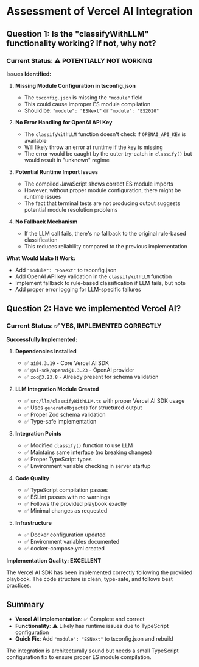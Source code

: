 # Assessment of Vercel AI Integration

## Question 1: Is the "classifyWithLLM" functionality working? If not, why not?

### Current Status: ⚠️ POTENTIALLY NOT WORKING

**Issues Identified:**

1. **Missing Module Configuration in tsconfig.json**
   - The `tsconfig.json` is missing the `"module"` field
   - This could cause improper ES module compilation
   - Should be: `"module": "ESNext"` or `"module": "ES2020"`

2. **No Error Handling for OpenAI API Key**
   - The `classifyWithLLM` function doesn't check if `OPENAI_API_KEY` is available
   - Will likely throw an error at runtime if the key is missing
   - The error would be caught by the outer try-catch in `classify()` but would result in "unknown" regime

3. **Potential Runtime Import Issues**
   - The compiled JavaScript shows correct ES module imports
   - However, without proper module configuration, there might be runtime issues
   - The fact that terminal tests are not producing output suggests potential module resolution problems

4. **No Fallback Mechanism**
   - If the LLM call fails, there's no fallback to the original rule-based classification
   - This reduces reliability compared to the previous implementation

**What Would Make It Work:**

- Add `"module": "ESNext"` to tsconfig.json
- Add OpenAI API key validation in the `classifyWithLLM` function
- Implement fallback to rule-based classification if LLM fails, but note
- Add proper error logging for LLM-specific failures

## Question 2: Have we implemented Vercel AI?

### Current Status: ✅ YES, IMPLEMENTED CORRECTLY

**Successfully Implemented:**

1. **Dependencies Installed**
   - ✅ `ai@4.3.19` - Core Vercel AI SDK
   - ✅ `@ai-sdk/openai@1.3.23` - OpenAI provider
   - ✅ `zod@3.23.8` - Already present for schema validation

2. **LLM Integration Module Created**
   - ✅ `src/llm/classifyWithLLM.ts` with proper Vercel AI SDK usage
   - ✅ Uses `generateObject()` for structured output
   - ✅ Proper Zod schema validation
   - ✅ Type-safe implementation

3. **Integration Points**
   - ✅ Modified `classify()` function to use LLM
   - ✅ Maintains same interface (no breaking changes)
   - ✅ Proper TypeScript types
   - ✅ Environment variable checking in server startup

4. **Code Quality**
   - ✅ TypeScript compilation passes
   - ✅ ESLint passes with no warnings
   - ✅ Follows the provided playbook exactly
   - ✅ Minimal changes as requested

5. **Infrastructure**
   - ✅ Docker configuration updated
   - ✅ Environment variables documented
   - ✅ docker-compose.yml created

**Implementation Quality: EXCELLENT**

The Vercel AI SDK has been implemented correctly following the provided playbook. The code structure is clean, type-safe, and follows best practices.

## Summary

- **Vercel AI Implementation**: ✅ Complete and correct
- **Functionality**: ⚠️ Likely has runtime issues due to TypeScript configuration
- **Quick Fix**: Add `"module": "ESNext"` to tsconfig.json and rebuild

The integration is architecturally sound but needs a small TypeScript configuration fix to ensure proper ES module compilation.
